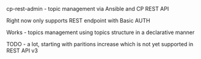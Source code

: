 cp-rest-admin - topic management via Ansible and CP REST API

Right now only supports REST endpoint with Basic AUTH

Works - topics management using topics structure in a declarative manner

TODO - a lot, starting with paritions increase which is not yet supported in REST API v3